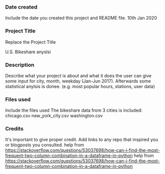 ### Date created
Include the date you created this project and README file.
10th Jan 2020


### Project Title
Replace the Project Title

U.S. Bikeshare anyslsi

### Description
Describe what your project is about and what it does
the user can give some input for city, month, weekday (Jan-Jun 2017).
Afterwards some statistical anylsis is donee. (e.g. most popular hours, stations, user data)

### Files used
Include the files used
The bikeshare data from 3 cities is included:
chicago.csv
new_york_city.csv
washington.csv


### Credits
It's important to give proper credit. Add links to any repo that inspired you or blogposts you consulted.
help from https://stackoverflow.com/questions/53037698/how-can-i-find-the-most-frequent-two-column-combination-in-a-dataframe-in-python
help from https://stackoverflow.com/questions/53037698/how-can-i-find-the-most-frequent-two-column-combination-in-a-dataframe-in-python